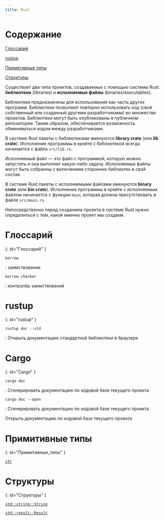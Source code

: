 ```yaml
---
title: Rust
---
```


# Содержание #

[Глоссарий](#Глоссарий)

[rustup](#rustup)

[Примитивные типы](#Примитивные_типы)

[Структуры](#Структуры)

Существует два типа проектов, создаваемых с помощью системы Rust: **библиотеки**
(libraries) и **исполняемые файлы** (binaries/executables).

Библиотеки предназначены для использования как часть других программ. Библиотеки
позволяют повторно использовать код (свой собственный или созданный другими
разработчиками) во множестве проектов. Библиотеки могут быть опубликованы в
публичном репозитории. Таким образом, обеспечивается возможность обмениваться
кодом между разработчиками.

В системе Rust пакеты с библиотеками именуются **library crate** (или **lib crate**).
Исполнение программы в крейте с библиотекой всегда начинается с файла `src/lib.rs`.

Исполняемый файл — это файл с программой, которую можно запустить и она выполнит
какую-либо задачу. Исполняемые файлы могут быть собранны с включением сторонних
библиотек в свой состав.

В системе Rust пакеты с исполняемыми файлами именуются **binary crate** (или **bin crate**).
Исполнение программы в крейте с исполняемым файлом начинается с функции `main`,
которая должна присутствовать в файле `src/main.rs`.

Непосредственно перед созданием проекта в системе Rust нужно определиться с тем,
какой именно проект мы создаем.

# Глоссарий #
{: id="Глоссарий" }

`borrow`

: заимствование

`borrow checker`

: контролёр заимствований

# rustup #
{: id="rustup" }

`rustup doc --std`

: Открыть документацию стандартной библиотеки в браузере

# Cargo #
{: id="Cargo" }

`cargo doc`

: Сгенерировать документацию по кодовой базе текущего проекта

`cargo doc --open`

: Сгенерировать документацию по кодовой базе текущего проекта

  Открыть документацию по кодовой базе текущего проекта

# Примитивные типы #
{: id="Примитивные_типы" }

[`str`](https://doc.rust-lang.org/std/primitive.str.html)

# Структуры #
{: id="Структуры" }

[`std::string::String`](https://doc.rust-lang.org/std/string/struct.String.html)

[`std::result::Result`](https://doc.rust-lang.org/std/result/enum.Result.html)

